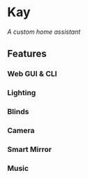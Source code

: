# Kay
*A custom home assistant*

## Features
### Web GUI & CLI
### Lighting 
### Blinds
### Camera
### Smart Mirror
### Music

